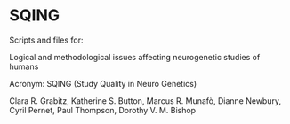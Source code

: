 # SQING
Scripts and files for:

Logical and methodological issues affecting neurogenetic studies of humans

Acronym: SQING (Study Quality in Neuro Genetics)

Clara R. Grabitz, Katherine S. Button, Marcus R. Munafò, Dianne Newbury, Cyril Pernet, Paul Thompson, Dorothy V. M. Bishop

